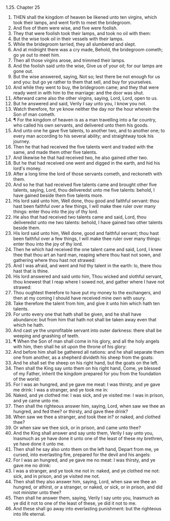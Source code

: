 1.25. Chapter 25
1. THEN shall the kingdom of heaven be likened unto ten virgins, which took their lamps, and went forth to meet the bridegroom.
2. And five of them were wise, and five were foolish.
3. They that were foolish took their lamps, and took no oil with them:
4. But the wise took oil in their vessels with their lamps.
5. While the bridegroom tarried, they all slumbered and slept.
6. And at midnight there was a cry made, Behold, the bridegroom cometh; go ye out to meet him.
7. Then all those virgins arose, and trimmed their lamps.
8. And the foolish said unto the wise, Give us of your oil; for our lamps are gone out.
9. But the wise answered, saying, Not so; lest there be not enough for us and you: but go ye rather to them that sell, and buy for yourselves.
10. And while they went to buy, the bridegroom came; and they that were ready went in with him to the marriage: and the door was shut.
11. Afterward came also the other virgins, saying, Lord, Lord, open to us.
12. But he answered and said, Verily I say unto you, I know you not.
13. Watch therefore, for ye know neither the day nor the hour wherein the Son of man cometh.
14. ¶ For the kingdom of heaven is as a man travelling into a far country, who called his own servants, and delivered unto them his goods.
15. And unto one he gave five talents, to another two, and to another one; to every man according to his several ability; and straightway took his journey.
16. Then he that had received the five talents went and traded with the same, and made them other five talents.
17. And likewise he that had received two, he also gained other two.
18. But he that had received one went and digged in the earth, and hid his lord's money.
19. After a long time the lord of those servants cometh, and reckoneth with them.
20. And so he that had received five talents came and brought other five talents, saying, Lord, thou deliveredst unto me five talents: behold, I have gained beside them five talents more.
21. His lord said unto him, Well done, thou good and faithful servant: thou hast been faithful over a few things, I will make thee ruler over many things: enter thou into the joy of thy lord.
22. He also that had received two talents came and said, Lord, thou deliveredst unto me two talents: behold, I have gained two other talents beside them.
23. His lord said unto him, Well done, good and faithful servant; thou hast been faithful over a few things, I will make thee ruler over many things: enter thou into the joy of thy lord.
24. Then he which had received the one talent came and said, Lord, I knew thee that thou art an hard man, reaping where thou hast not sown, and gathering where thou hast not strawed:
25. And I was afraid, and went and hid thy talent in the earth: lo, there thou hast that is thine.
26. His lord answered and said unto him, Thou wicked and slothful servant, thou knewest that I reap where I sowed not, and gather where I have not strawed:
27. Thou oughtest therefore to have put my money to the exchangers, and then at my coming I should have received mine own with usury.
28. Take therefore the talent from him, and give it unto him which hath ten talents.
29. For unto every one that hath shall be given, and he shall have abundance: but from him that hath not shall be taken away even that which he hath.
30. And cast ye the unprofitable servant into outer darkness: there shall be weeping and gnashing of teeth.
31. ¶ When the Son of man shall come in his glory, and all the holy angels with him, then shall he sit upon the throne of his glory:
32. And before him shall be gathered all nations: and he shall separate them one from another, as a shepherd divideth his sheep from the goats:
33. And he shall set the sheep on his right hand, but the goats on the left.
34. Then shall the King say unto them on his right hand, Come, ye blessed of my Father, inherit the kingdom prepared for you from the foundation of the world:
35. For I was an hungred, and ye gave me meat: I was thirsty, and ye gave me drink: I was a stranger, and ye took me in:
36. Naked, and ye clothed me: I was sick, and ye visited me: I was in prison, and ye came unto me.
37. Then shall the righteous answer him, saying, Lord, when saw we thee an hungred, and fed thee? or thirsty, and gave thee drink?
38. When saw we thee a stranger, and took thee in? or naked, and clothed thee?
39. Or when saw we thee sick, or in prison, and came unto thee?
40. And the King shall answer and say unto them, Verily I say unto you, Inasmuch as ye have done it unto one of the least of these my brethren, ye have done it unto me.
41. Then shall he say also unto them on the left hand, Depart from me, ye cursed, into everlasting fire, prepared for the devil and his angels:
42. For I was an hungred, and ye gave me no meat: I was thirsty, and ye gave me no drink:
43. I was a stranger, and ye took me not in: naked, and ye clothed me not: sick, and in prison, and ye visited me not.
44. Then shall they also answer him, saying, Lord, when saw we thee an hungred, or athirst, or a stranger, or naked, or sick, or in prison, and did not minister unto thee?
45. Then shall he answer them, saying, Verily I say unto you, Inasmuch as ye did it not to one of the least of these, ye did it not to me.
46. And these shall go away into everlasting punishment: but the righteous into life eternal.


